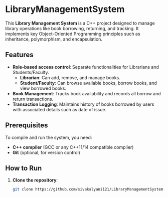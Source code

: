 # LibraryManagementSystem

This **Library Management System** is a C++ project designed to manage library operations like book borrowing, returning, and tracking. It implements key Object-Oriented Programming principles such as inheritance, polymorphism, and encapsulation.

## Features

- **Role-based access control**: Separate functionalities for Librarians and Students/Faculty.
  - **Librarian**: Can add, remove, and manage books.
  - **Student/Faculty**: Can browse available books, borrow books, and view borrowed books.
- **Book Management**: Tracks book availability and records all borrow and return transactions.
- **Transaction Logging**: Maintains history of books borrowed by users with associated details such as date of issue.

## Prerequisites

To compile and run the system, you need:
- **C++ compiler** (GCC or any C++11/14 compatible compiler)
- **Git** (optional, for version control)

## How to Run

1. **Clone the repository**:
   ```bash
   git clone https://github.com/sivakalyani121/LibraryManagementSystem.git
